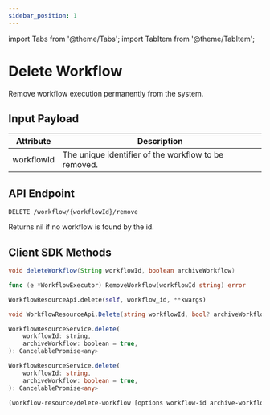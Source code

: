 ```yaml
---
sidebar_position: 1
---
```


import Tabs from '@theme/Tabs';
import TabItem from '@theme/TabItem';

# Delete Workflow

Remove workflow execution permanently from the system.

## Input Payload

| Attribute  | Description                                          | 
|------------|------------------------------------------------------| 
| workflowId | The unique identifier of the workflow to be removed. |

## API Endpoint
```
DELETE /workflow/{workflowId}/remove
```

Returns nil if no workflow is found by the id.

## Client SDK Methods

<Tabs>
<TabItem value="Java" label="Java">

```java
void deleteWorkflow(String workflowId, boolean archiveWorkflow)
```

</TabItem>
<TabItem value="Go" label="Go">

```go
func (e *WorkflowExecutor) RemoveWorkflow(workflowId string) error
```

</TabItem>
<TabItem value="Python" label="Python">

```python
WorkflowResourceApi.delete(self, workflow_id, **kwargs)
```

</TabItem>
<TabItem value="CSharp" label="C#">

```csharp
void WorkflowResourceApi.Delete(string workflowId, bool? archiveWorkflow = null)
```

</TabItem>
<TabItem value="JavaScript" label="JavaScript">

```javascript
WorkflowResourceService.delete(
    workflowId: string,
    archiveWorkflow: boolean = true,
): CancelablePromise<any>
```

</TabItem>
<TabItem value="Typescript" label="Typescript">

```typescript
WorkflowResourceService.delete(
    workflowId: string,
    archiveWorkflow: boolean = true,
): CancelablePromise<any>
```

</TabItem>
<TabItem value="Clojure" label="Clojure">

```clojure
(workflow-resource/delete-workflow [options workflow-id archive-workflow])
```

</TabItem>
</Tabs>